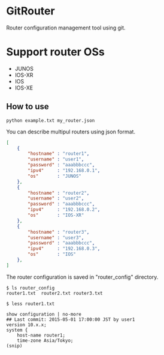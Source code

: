 # GitRouter
Router configuration management tool using git.

# Support router OSs
- JUNOS
- IOS-XR
- IOS
- IOS-XE

## How to use

```
python example.txt my_router.json
```

You can describe multipul routers using json format.

```my_router.json
[
    {
        "hostname" : "router1",
        "username" : "user1",
        "password" : "aaabbbccc",
        "ipv4"     : "192.168.0.1",
        "os"       : "JUNOS"
    },
    {
        "hostname" : "router2",
        "username" : "user2",
        "password" : "aaabbbccc",
        "ipv4"     : "192.168.0.2",
        "os"       : "IOS-XR"
    },
    {
        "hostname" : "router3",
        "username" : "user3",
        "password" : "aaabbbccc",
        "ipv4"     : "192.168.0.3",
        "os"       : "IOS"
    },
]
```

The router configuration is saved in "router_config" directory.

```
$ ls router_config 
router1.txt  router2.txt router3.txt
```

```
$ less router1.txt

show configuration | no-more
## Last commit: 2015-05-01 17:00:00 JST by user1
version 10.x.x;
system {
    host-name router1;
    time-zone Asia/Tokyo;
(snip)
```


